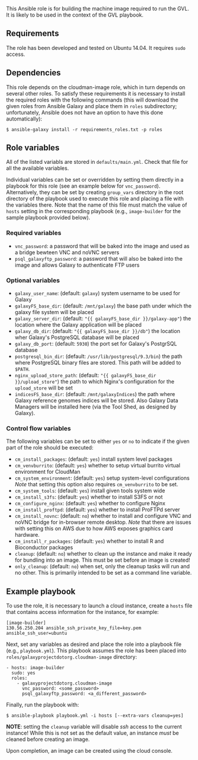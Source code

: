 This Ansible role is for building the machine image required to run the GVL.
It is likely to be used in the context of the GVL playbook.

Requirements
------------
The role has been developed and tested on Ubuntu 14.04. It requires `sudo` access.

Dependencies
------------
This role depends on the cloudman-image role, which in turn depends on several
other roles. To satisfy these requirements it is necessary to install the required
roles with the following commands (this will download the given roles from Ansible
Galaxy and place them in `roles` subdirectory; unfortunately, Ansible does not have
an option to have this done automatically):

    $ ansible-galaxy install -r requirements_roles.txt -p roles

Role variables
--------------
All of the listed variabls are stored in `defaults/main.yml`. Check that file
for all the available variables.

Individual variables can be set or overridden by setting them directly in a
playbook for this role (see an example below for `vnc_password`). Alternatively,
they can be set by creating `group_vars` directory in the root directory of the
playbook used to execute this role and placing a file with the variables there.
Note that the name of this file must match the value of `hosts` setting in the
corresponding playbook (e.g., `image-builder` for the sample playbook provided
below).

### Required variables ###
 - `vnc_password`: a password that will be baked into the image and used as a
    bridge bewteen VNC and noVNC servers
 - `psql_galaxyftp_password`: a password that will also be baked into the image
    and allows Galaxy to authenticate FTP users

### Optional variables ###
 - `galaxy_user_name`: (default: `galaxy`) system username to be used for
    Galaxy
 - `galaxyFS_base_dir`: (default: `/mnt/galaxy`) the base path under which the
    galaxy file system will be placed
 - `galaxy_server_dir`: (default: `"{{ galaxyFS_base_dir }}/galaxy-app"`) the
    location where the Galaxy application will be placed
 - `galaxy_db_dir`: (default: `"{{ galaxyFS_base_dir }}/db"`) the location wher
    Galaxy's PostgreSQL database will be placed
 - `galaxy_db_port`: (default: `5930`) the port set for Galaxy's PostgrSQL database
 - `postgresql_bin_dir`: (default: `/usr/lib/postgresql/9.3/bin`) the path where
    PostgreSQL binary files are stored. This path will be added to `$PATH`.
 - `nginx_upload_store_path`: (default: `"{{ galaxyFS_base_dir }}/upload_store"`)
    the path to which Nginx's configuration for the `upload_store` will be set
 - `indicesFS_base_dir`: (default: `/mnt/galaxyIndices`) the path where Galaxy
    reference genomes indices will be stored. Also Galaxy Data Managers will be
    installed here (via the Tool Shed, as designed by Galaxy).

### Control flow variables ###
The following variables can be set to either `yes` or `no` to indicate if the
given part of the role should be executed:
 - `cm_install_packages`: (default: `yes`) install system level packages
 - `cm_venvburrito`: (default: `yes`) whether to setup virtual burrito virtual
    environment for CloudMan
 - `cm_system_environment`: (default: `yes`) setup system-level configurations
    *Note* that setting this option also requires `cm_venvburrito` to be set.
 - `cm_system_tools`: (default: `yes`) install given tools system wide
 - `cm_install_s3fs`: (default: `yes`) whether to install S3FS or not
 - `cm_configure_nginx`: (default: `yes`) whether to configure Nginx
 - `cm_install_proftpd`: (default: `yes`) whether to install ProFTPd server
 - `cm_install_novnc`: (default: `no`) whether to install and configure VNC and
    noVNC bridge for in-browser remote desktop. *Note* that there are issues
    with setting this on AWS due to how AWS exposes graphics card hardware.
 - `cm_install_r_packages`: (default: `yes`) whether to install R and Bioconductor
    packages
 - `cleanup`: (default: `no`) whether to clean up the instance and make it ready
    for bundling into an image. This must be set before an image is created!
 - `only_cleanup`: (default: `no`) when set, only the cleanup tasks will run and
    no other. This is primarily intended to be set as a command line variable.

Example playbook
----------------
To use the role, it is necessary to launch a cloud instance, create a `hosts`
file that contains access information for the instance, for example:

    [image-builder]
    130.56.250.204 ansible_ssh_private_key_file=key.pem ansible_ssh_user=ubuntu

Next, set any variables as desired and place the role into a playbook file
(e.g., `playbook.yml`). This playbook assumes the role has been placed into
`roles/galaxyprojectdotorg.cloudman-image` directory:

    - hosts: image-builder
      sudo: yes
      roles:
        - galaxyprojectdotorg.cloudman-image
          vnc_password: <some_password>
          psql_galaxyftp_password: <a_different_password>

Finally, run the playbook with:

    $ ansible-playbook playbook.yml -i hosts [--extra-vars cleanup=yes]

**NOTE**: setting the `cleanup` variable will disable *ssh* access to the current
instance! While this is not set as the default value, an instance *must* be cleaned
before creating an image.

Upon completion, an image can be created using the cloud console.

[java]: https://galaxy.ansible.com/list#/roles/1209
[gos]: https://galaxy.ansible.com/list#/roles/2746